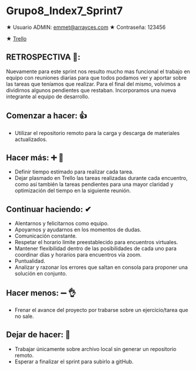 # Grupo8_Index7_Sprint7

★ Usuario ADMIN: emmet@arrayces.com ★ Contraseña: 123456

★ [Trello](https://trello.com/b/rV7zv3I4/grupo8index7a-rrayces)  


## RETROSPECTIVA 🔁:

Nuevamente para este sprint nos resulto mucho mas funcional el trabajo en equipo con reuniones diarias para que todos podamos ver y aportar sobre las tareas que teníamos que realizar.
Para el final del mismo, volvimos a dividirnos algunos pendientes que restaban.
Incorporamos una nueva integrante al equipo de desarrollo. 


## **Comenzar a hacer**: 👍

- Utilizar el repositorio remoto para la carga y descarga de materiales actualizados.


## **Hacer más**: ➕ 💪

- Definir tiempo estimado para realizar cada tarea.
- Dejar plasmado en Trello las tareas realizadas durante cada encuentro,  como así también la tareas pendientes para una mayor claridad  y optimización del tiempo en la siguiente reunión. 



## **Continuar haciendo**: ✔

- Alentarnos y felicitarnos como equipo. 
- Apoyarnos y ayudarnos en los momentos de dudas.
- Comunicación constante.
- Respetar el horario límite preestablecido para encuentros virtuales.
- Mantener flexibilidad dentro de las posibilidades de cada uno para coordinar días y horarios para encuentros vía zoom. 
- Puntualidad.
- Analizar y razonar los errores que saltan en consola para proponer una solución en conjunto.



## **Hacer menos**:  ➖ 👌

- Frenar el avance del proyecto por trabarse sobre un ejercicio/tarea que no sale. 


## **Dejar de hacer**: 🚫

- Trabajar únicamente sobre archivo local sin generar un repositorio remoto.
- Esperar a finalizar el sprint para subirlo a gitHub.



